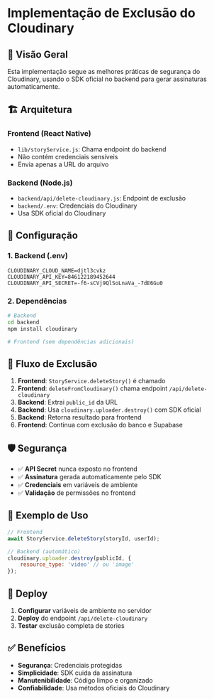 # Implementação de Exclusão do Cloudinary

## 🎯 **Visão Geral**

Esta implementação segue as melhores práticas de segurança do Cloudinary, usando o SDK oficial no backend para gerar assinaturas automaticamente.

## 🏗️ **Arquitetura**

### **Frontend (React Native)**
- `lib/storyService.js`: Chama endpoint do backend
- Não contém credenciais sensíveis
- Envia apenas a URL do arquivo

### **Backend (Node.js)**
- `backend/api/delete-cloudinary.js`: Endpoint de exclusão
- `backend/.env`: Credenciais do Cloudinary
- Usa SDK oficial do Cloudinary

## 🔧 **Configuração**

### **1. Backend (.env)**
```env
CLOUDINARY_CLOUD_NAME=djtl3cvkz
CLOUDINARY_API_KEY=846122189452644
CLOUDINARY_API_SECRET=-f6-sCVj9QlSoLnaVa_-7dE6Gu0
```

### **2. Dependências**
```bash
# Backend
cd backend
npm install cloudinary

# Frontend (sem dependências adicionais)
```

## 🔄 **Fluxo de Exclusão**

1. **Frontend**: `StoryService.deleteStory()` é chamado
2. **Frontend**: `deleteFromCloudinary()` chama endpoint `/api/delete-cloudinary`
3. **Backend**: Extrai `public_id` da URL
4. **Backend**: Usa `cloudinary.uploader.destroy()` com SDK oficial
5. **Backend**: Retorna resultado para frontend
6. **Frontend**: Continua com exclusão do banco e Supabase

## 🛡️ **Segurança**

- ✅ **API Secret** nunca exposto no frontend
- ✅ **Assinatura** gerada automaticamente pelo SDK
- ✅ **Credenciais** em variáveis de ambiente
- ✅ **Validação** de permissões no frontend

## 📝 **Exemplo de Uso**

```javascript
// Frontend
await StoryService.deleteStory(storyId, userId);

// Backend (automático)
cloudinary.uploader.destroy(publicId, {
    resource_type: 'video' // ou 'image'
});
```

## 🚀 **Deploy**

1. **Configurar** variáveis de ambiente no servidor
2. **Deploy** do endpoint `/api/delete-cloudinary`
3. **Testar** exclusão completa de stories

## ✅ **Benefícios**

- **Segurança**: Credenciais protegidas
- **Simplicidade**: SDK cuida da assinatura
- **Manutenibilidade**: Código limpo e organizado
- **Confiabilidade**: Usa métodos oficiais do Cloudinary
